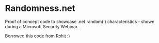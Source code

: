 # Randomness.net
Proof of concept code to showcase .net random( ) characteristics - shown during a Microsoft Security Webinar.

Borrowed this code from [Rohit](https://github.com/rohitg15) :)


